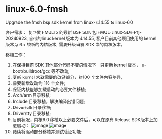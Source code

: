 # linux-6.0-fmsh
Upgrade the fmsh bsp sdk kernel from linux-4.14.55 to linux-6.0

客户需求：
复旦微 FMQL15 的最新 BSP SDK 包 FMQL-Linux-SDK-Prj-20240923, 自带的linux kernel 版本为 4.14.55,  客户目前其他项目使用的 kernel 版本为 6.x 较新的内核版本, 需要升级当前 SDK 中的内核版本。

移植工作：
1.	在保持目前 SDK 其他部分代码不变的情况下，只更新 kernel 版本， u-boot/buildroot/gcc 等不改动;
2.	更新 kernel 大致需要的改动部分，约100 个文件内容差异;
3.	需要新增改动约 116 个文件;
4.	保证内核能够加载启动的必要文件移植;
5.	Arch/arm  目录移植;
6.	Include 目录移植，解决编译出错问题;
7.	Driver/clk 目录移植;
8.	Driver/tty 目录移植;
9.	目前状况，内核6.0 移植以上必要文件后，可以在原有 Release SDK版本上加载启动：
![image](https://github.com/user-attachments/assets/1fe288ed-5a10-42a7-9421-0f9c87891610)
![image](https://github.com/user-attachments/assets/dfb14553-4749-4bf7-be74-38591a8e1d67)
10.	陆续将驱动部分移植并测试验证功能;
